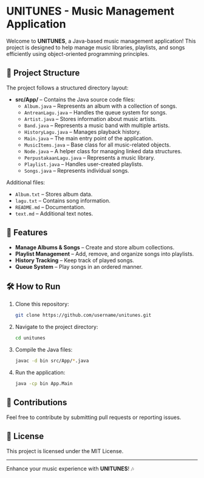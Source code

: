 # UNITUNES - Music Management Application

Welcome to **UNITUNES**, a Java-based music management application! This project is designed to help manage music libraries, playlists, and songs efficiently using object-oriented programming principles.

## 📌 Project Structure
The project follows a structured directory layout:
- **src/App/** – Contains the Java source code files:
  - `Album.java` – Represents an album with a collection of songs.
  - `AntreanLagu.java` – Handles the queue system for songs.
  - `Artist.java` – Stores information about music artists.
  - `Band.java` – Represents a music band with multiple artists.
  - `HistoryLagu.java` – Manages playback history.
  - `Main.java` – The main entry point of the application.
  - `MusicItems.java` – Base class for all music-related objects.
  - `Node.java` – A helper class for managing linked data structures.
  - `PerpustakaanLagu.java` – Represents a music library.
  - `Playlist.java` – Handles user-created playlists.
  - `Songs.java` – Represents individual songs.

Additional files:
- `Album.txt` – Stores album data.
- `lagu.txt` – Contains song information.
- `README.md` – Documentation.
- `text.md` – Additional text notes.

## 🚀 Features
- **Manage Albums & Songs** – Create and store album collections.
- **Playlist Management** – Add, remove, and organize songs into playlists.
- **History Tracking** – Keep track of played songs.
- **Queue System** – Play songs in an ordered manner.

## 🛠 How to Run
1. Clone this repository:
   ```bash
   git clone https://github.com/username/unitunes.git
   ```
2. Navigate to the project directory:
   ```bash
   cd unitunes
   ```
3. Compile the Java files:
   ```bash
   javac -d bin src/App/*.java
   ```
4. Run the application:
   ```bash
   java -cp bin App.Main
   ```

## 📩 Contributions
Feel free to contribute by submitting pull requests or reporting issues.

## 📜 License
This project is licensed under the MIT License.

---
Enhance your music experience with **UNITUNES**! 🎶

